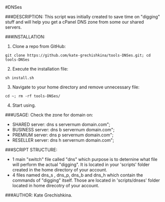 #DNSes

###DESCRIPTION:
This script was initially created to save time on "digging" stuff and will help you get a cPanel DNS zone from some our shared servers.

###INSTALLATION:
1) Clone a repo from GitHub:
```shell
git clone https://github.com/kate-grechishkina/tools-DNSes.git; cd tools-DNSes
```
2) Execute the installation file:
```shell
sh install.sh
```
3) Navigate to your home directory and remove unnecessary file:
```shell
cd ~; rm -rf tools-DNSes/
```
4) Start using.

###USAGE:
Check the zone for domain on:
- SHARED server: dns s servernum domain.com";
- BUSINESS server: dns b servernum domain.com";
- PREMIUM server: dns p servernum domain.com";
- RESELLER server: dns h servernum domain.com";

###SCRIPT STRUCTURE:
- 1 main "switch" file called "dns" which purpose is to deternine what file will perform the actual "digging". It is located in your 'scripts' folder created in the home directory of your account. 
- 4 files named dns_s , dns_p, dns_b and dns_h which contain the commands of "digging" itself. Those are located in 'scripts/dnses' folder located in home direcotry of your account.

###AUTHOR: Kate Grechishkina.
